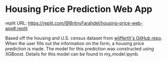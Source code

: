 # Housing Price Prediction Web App

replit URL: https://replit.com/@BritnyFarahdel/housing-price-web-app#.replit

Based off the housing and U.S. census dataset from [wlifferth's GitHub repo](https://github.com/wlifferth/build-an-ml-web-app). When the user fills out the information on the form, a housing price prediction is made. The model for this prediction was constructed using XGBoost. Details for this model can be found in my_model.ipynb.